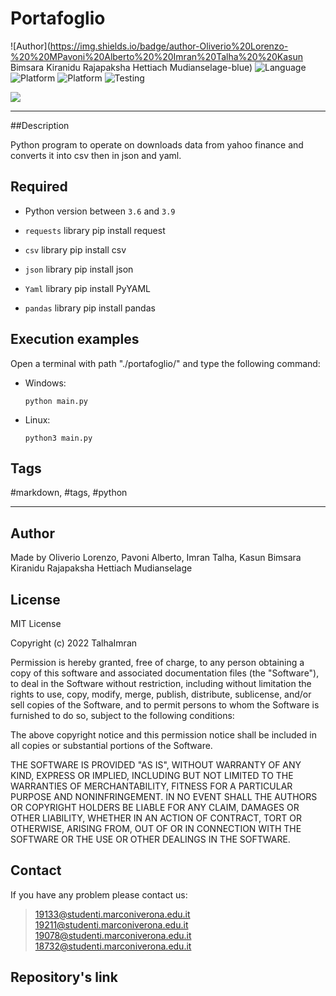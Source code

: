 # Portafoglio
![Author](https://img.shields.io/badge/author-Oliverio%20Lorenzo-%20%20MPavoni%20Alberto%20%20Imran%20Talha%20%20Kasun Bimsara Kiranidu Rajapaksha Hettiach Mudianselage-blue)
![Language](https://img.shields.io/badge/language-python-orange?style=flat)
![Platform](https://img.shields.io/badge/OS%20platform%20supported-Windows-blue?style=flat)
![Platform](https://img.shields.io/badge/OS%20platform%20supported-Linux-blue?style=flat)
![Testing](https://img.shields.io/badge/version-v01.01-green)

![](https://www.zdnet.com/a/img/resize/0a6b0be2f543ddbf313fc83a706b807b77c3c202/2021/07/19/8a337c80-5ed6-43a1-98fb-b981d420890f/programming-languages-shutterstock-1680857539.jpg?auto=webp&fit=crop&height=900&width=1200)

***

##Description

Python program to operate on downloads data from yahoo finance and converts it into csv then in json and yaml.

## Required

- Python version between `3.6` and `3.9`
- `requests` library
    pip install request
    
- `csv` library
    pip install csv

- `json` library
    pip install json
    
- `Yaml` library
    pip install PyYAML
    
- `pandas` library
    pip install pandas

## Execution examples

Open a terminal with path "./portafoglio/" and type the following command:

- Windows:
  ```
  python main.py
  ```

- Linux:
  ```
  python3 main.py
  ```
## Tags

 #markdown, #tags, #python

***

## Author

Made by Oliverio Lorenzo, Pavoni Alberto, Imran Talha, Kasun Bimsara Kiranidu Rajapaksha Hettiach Mudianselage

## License

MIT License

Copyright (c) 2022 TalhaImran

Permission is hereby granted, free of charge, to any person obtaining a copy
of this software and associated documentation files (the "Software"), to deal
in the Software without restriction, including without limitation the rights
to use, copy, modify, merge, publish, distribute, sublicense, and/or sell
copies of the Software, and to permit persons to whom the Software is
furnished to do so, subject to the following conditions:

The above copyright notice and this permission notice shall be included in all
copies or substantial portions of the Software.

THE SOFTWARE IS PROVIDED "AS IS", WITHOUT WARRANTY OF ANY KIND, EXPRESS OR
IMPLIED, INCLUDING BUT NOT LIMITED TO THE WARRANTIES OF MERCHANTABILITY,
FITNESS FOR A PARTICULAR PURPOSE AND NONINFRINGEMENT. IN NO EVENT SHALL THE
AUTHORS OR COPYRIGHT HOLDERS BE LIABLE FOR ANY CLAIM, DAMAGES OR OTHER
LIABILITY, WHETHER IN AN ACTION OF CONTRACT, TORT OR OTHERWISE, ARISING FROM,
OUT OF OR IN CONNECTION WITH THE SOFTWARE OR THE USE OR OTHER DEALINGS IN THE
SOFTWARE.


## Contact

If you have any problem please contact us:
> 19133@studenti.marconiverona.edu.it
> 19211@studenti.marconiverona.edu.it
> 19078@studenti.marconiverona.edu.it
> 18732@studenti.marconiverona.edu.it
 
 ## Repository's link
 
